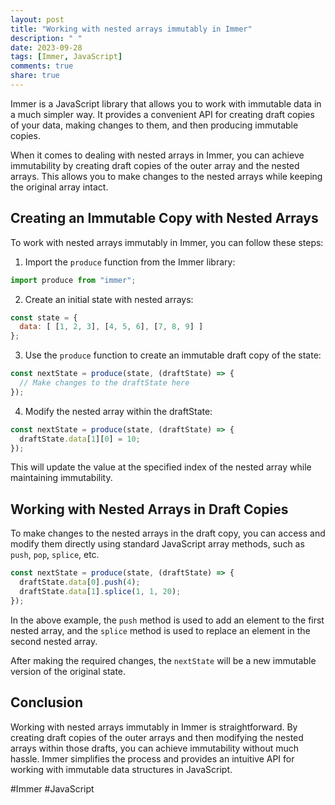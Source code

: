 ```yaml
---
layout: post
title: "Working with nested arrays immutably in Immer"
description: " "
date: 2023-09-28
tags: [Immer, JavaScript]
comments: true
share: true
---
```


Immer is a JavaScript library that allows you to work with immutable data in a much simpler way. It provides a convenient API for creating draft copies of your data, making changes to them, and then producing immutable copies.

When it comes to dealing with nested arrays in Immer, you can achieve immutability by creating draft copies of the outer array and the nested arrays. This allows you to make changes to the nested arrays while keeping the original array intact.

## Creating an Immutable Copy with Nested Arrays

To work with nested arrays immutably in Immer, you can follow these steps:

1. Import the `produce` function from the Immer library:

```javascript
import produce from "immer";
```

2. Create an initial state with nested arrays:

```javascript
const state = {
  data: [ [1, 2, 3], [4, 5, 6], [7, 8, 9] ]
};
```

3. Use the `produce` function to create an immutable draft copy of the state:

```javascript
const nextState = produce(state, (draftState) => {
  // Make changes to the draftState here
});
```

4. Modify the nested array within the draftState:

```javascript
const nextState = produce(state, (draftState) => {
  draftState.data[1][0] = 10;
});
```

This will update the value at the specified index of the nested array while maintaining immutability.

## Working with Nested Arrays in Draft Copies

To make changes to the nested arrays in the draft copy, you can access and modify them directly using standard JavaScript array methods, such as `push`, `pop`, `splice`, etc.

```javascript
const nextState = produce(state, (draftState) => {
  draftState.data[0].push(4);
  draftState.data[1].splice(1, 1, 20);
});
```

In the above example, the `push` method is used to add an element to the first nested array, and the `splice` method is used to replace an element in the second nested array.

After making the required changes, the `nextState` will be a new immutable version of the original state.

## Conclusion

Working with nested arrays immutably in Immer is straightforward. By creating draft copies of the outer arrays and then modifying the nested arrays within those drafts, you can achieve immutability without much hassle. Immer simplifies the process and provides an intuitive API for working with immutable data structures in JavaScript.

#Immer #JavaScript